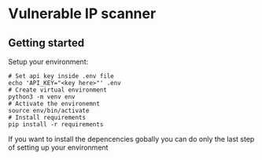 # Vulnerable IP scanner

## Getting started

Setup your environment:
``` shell
# Set api key inside .env file
echo 'API_KEY="<key here>"' .env
# Create virtual environment
python3 -m venv env
# Activate the environemnt
source env/bin/activate
# Install requirements
pip install -r requirements
```

If you want to install the depencencies gobally you can do only the last step of setting up your environment

